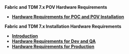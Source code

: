 <strong>Fabric and TDM 7.x POV Hardware Requirements<strong>
        

<ul>
<li><a href="/articles/98_maintenance_and_operational/Fabric_And_TDM_Hardware_Requirements/00_hardware_requirements_for_POV.md">Hardware Requirements for POC and POV Installation</a></li>
</ul>

<strong>Fabric and TDM 7.x Installation  Hardware Requirements<strong>
<ul>
<li><a href="/articles/98_maintenance_and_operational/Fabric_And_TDM_Hardware_Requirements/01_hardware_requirements_introduction.md">Introduction</a></li>
<li><a href="/articles/98_maintenance_and_operational/Fabric_And_TDM_Hardware_Requirements/02_hardware_req_for_dev_qa.md">Hardware Requirements for Dev and QA</a></li>
<li><a href="/articles/98_maintenance_and_operational/Fabric_And_TDM_Hardware_Requirements/03_hardware_req_for_prod.md">Hardware Requirements for Production</a></li>
</ul>
